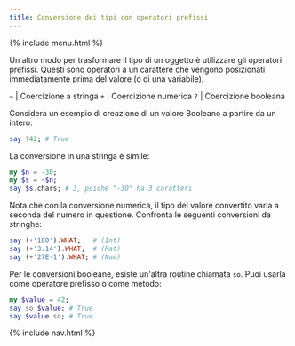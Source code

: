 ```yaml
---
title: Conversione dei tipi con operatori prefissi
---
```


{% include menu.html %}

Un altro modo per trasformare il tipo di un oggetto è utilizzare gli operatori prefissi. Questi sono operatori a un carattere che vengono posizionati immediatamente prima del valore (o di una variabile).

`~` | Coercizione a stringa
`+` | Coercizione numerica
`?` | Coercizione booleana

Considera un esempio di creazione di un valore Booleano a partire da un intero:

```raku
say ?42; # True
```

La conversione in una stringa è simile:

```raku
my $n = -30;
my $s = ~$n;
say $s.chars; # 3, poiché "-30" ha 3 caratteri
```

Nota che con la conversione numerica, il tipo del valore convertito varia a seconda del numero in questione. Confronta le seguenti conversioni da stringhe:

```raku
say (+'100').WHAT;   # (Int)
say (+'3.14').WHAT;  # (Rat)
say (+'27E-1').WHAT; # (Num)
```

Per le conversioni booleane, esiste un'altra routine chiamata `so`. Puoi usarla come operatore prefisso o come metodo:

```raku
my $value = 42;
say so $value; # True
say $value.so; # True
```

{% include nav.html %}
